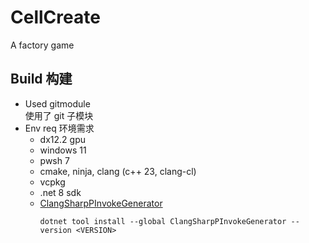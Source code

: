 # CellCreate

A factory game

## Build 构建

- Used gitmodule  
  使用了 git 子模块
- Env req 环境需求
  - dx12.2 gpu
  - windows 11
  - pwsh 7
  - cmake, ninja, clang (c++ 23, clang-cl)
  - vcpkg
  - .net 8 sdk
  - [ClangSharpPInvokeGenerator](https://github.com/dotnet/ClangSharp)
    ```
    dotnet tool install --global ClangSharpPInvokeGenerator --version <VERSION>
    ```
